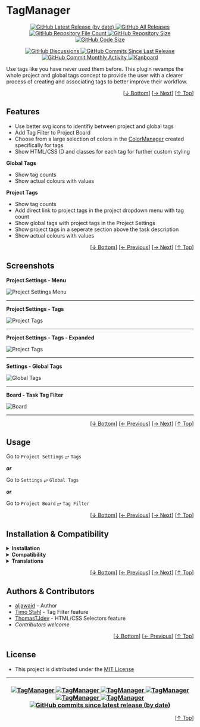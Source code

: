 <h1 name="readme-top">TagManager</h1>
<p align="center">
    <a href="https://github.com/aljawaid/TagManager/releases">
        <img src="https://img.shields.io/github/v/release/aljawaid/TagManager?style=for-the-badge&color=brightgreen" alt="GitHub Latest Release (by date)" title="GitHub Latest Release (by date)">
    </a>
    <a href="https://github.com/aljawaid/TagManager/releases">
        <img src="https://img.shields.io/github/downloads/aljawaid/TagManager/total?style=for-the-badge&color=orange" alt="GitHub All Releases" title="GitHub All Downloads">
    </a>
    <a href="https://github.com/aljawaid/TagManager/releases">
        <img src="https://img.shields.io/github/directory-file-count/aljawaid/TagManager?style=for-the-badge&color=orange" alt="GitHub Repository File Count" title="GitHub Repository File Count">
    </a>
    <a href="https://github.com/aljawaid/TagManager/releases">
        <img src="https://img.shields.io/github/repo-size/aljawaid/TagManager?style=for-the-badge&color=orange" alt="GitHub Repository Size" title="GitHub Repository Size">
    </a>
    <a href="https://github.com/aljawaid/TagManager/releases">
        <img src="https://img.shields.io/github/languages/code-size/aljawaid/TagManager?style=for-the-badge&color=orange" alt="GitHub Code Size" title="GitHub Code Size">
    </a>
</p>
<p align="center">
    <a href="https://github.com/aljawaid/TagManager/discussions">
        <img src="https://img.shields.io/github/discussions/aljawaid/TagManager?style=for-the-badge&color=blue" alt="GitHub Discussions" title="Read Discussions">
    </a>
    <a href="https://github.com/aljawaid/TagManager/compare">
        <img src="https://img.shields.io/github/commits-since/aljawaid/TagManager/latest?include_prereleases&style=for-the-badge&color=blue" alt="GitHub Commits Since Last Release" title="GitHub Commits Since Last Release">
    </a>
    <a href="https://github.com/aljawaid/TagManager/compare">
        <img src="https://img.shields.io/github/commit-activity/m/aljawaid/TagManager?style=for-the-badge&color=blue" alt="GitHub Commit Monthly Activity" title="GitHub Commit Monthly Activity">
    </a>
    <a href="https://github.com/kanboard/kanboard" title="Kanboard - Kanban Project Management Software">
        <img src="https://img.shields.io/badge/Plugin%20for-kanboard-D40000?style=for-the-badge&labelColor=000000" alt="Kanboard">
    </a>
</p>

Use tags like you have never used them before. This plugin revamps the whole project and global tags concept to provide the user with a clearer process of creating and associating tags to better improve their workflow.

<p align="right">[<a href="#readme-bottom">&#8595; Bottom</a>] [<a href="#screenshots">&#8594; Next</a>] [<a href="#readme-top">&#8593; Top</a>]</p>

## Features

- Use better svg icons to identifiy between project and global tags
- Add Tag Filter to Project Board
- Choose from a large selection of colors in the [ColorManager](https://github.com/aljawaid/ColorManager) created specifically for tags
- Show HTML/CSS ID and classes for each tag for further custom styling

**Global Tags**
- Show tag counts
- Show actual colours with values  

**Project Tags**
- Show tag counts
- Add direct link to project tags in the project dropdown menu with tag count
- Show global tags with project tags in the Project Settings
- Show project tags in a seperate section above the task description
- Show actual colours with values

<p align="right">[<a href="#readme-bottom">&#8595; Bottom</a>] [<a href="#features">&#8592; Previous</a>] [<a href="#usage">&#8594; Next</a>] [<a href="#readme-top">&#8593; Top</a>]</p>

## Screenshots

**Project Settings - Menu**  

![Project Settings Menu](../master/Screenshots/screenshot-project-settings-menu.png "Project Settings Menu")

---------
**Project Settings - Tags**  

![Project Tags](../master/Screenshots/screenshot-project-settings-tags-section.png "Project Tags Section")

---------
**Project Settings - Tags - Expanded**  

![Project Tags](../master/Screenshots/screenshot-project-settings-tags-section-expanded.png "Project Tags Section - Expanded")

---------
**Settings - Global Tags**  

![Global Tags](../master/Screenshots/screenshot-settings-global-tags.png "Global Tags Section")

---------
**Board - Task Tag Filter**  

![Board](../master/Screenshots/screenshot-task-tag-filter.png "Task Tag Filter")

---------

<p align="right">[<a href="#readme-bottom">&#8595; Bottom</a>] [<a href="#features">&#8592; Previous</a>] [<a href="#installation--compatibility">&#8594; Next</a>] [<a href="#readme-top">&#8593; Top</a>]</p>

## Usage

Go to `Project Settings` &#10562; `Tags`

**_or_**

Go to `Settings` &#10562; `Global Tags`

**_or_**

Go to `Project Board` &#10562; `Tag Filter`

<p align="right">[<a href="#readme-bottom">&#8595; Bottom</a>] [<a href="#screenshots">&#8592; Previous</a>] [<a href="#authors--contributors">&#8594; Next</a>] [<a href="#readme-top">&#8593; Top</a>]</p>

## Installation & Compatibility

<details>
    <summary><strong>Installation</strong></summary>

- Install via the **[Kanboard](https://github.com/kanboard/kanboard "Kanboard - Kanban Project Management Software") Plugin Directory** or see [INSTALL.md](../master/INSTALL.md)
- Read the full [**Changelog**](../master/changelog.md "See changes") to see the latest updates

</details>
<details>
    <summary><strong>Compatibility</strong></summary>

- Requires [Kanboard](https://github.com/kanboard/kanboard "Kanboard - Kanban Project Management Software") ≥`1.2.20`
- **Other Plugins & Action Plugins**
  - _No known issues_
  - Compatible with [ColorManager](https://github.com/aljawaid/ColorManager), [Glancer](https://github.com/aljawaid/Glancer)
  - Replaces [KanboardColorfulTags](https://github.com/ThomasTJdev/KanboardColorfulTags)
- **Core Files & Templates**
  - `02` Template override
  - _No database changes_

</details>
<details>
    <summary><strong>Translations</strong></summary>

- English (UK)
- _Starter template available_

</details>

<p align="right">[<a href="#readme-bottom">&#8595; Bottom</a>] [<a href="#usage">&#8592; Previous</a>] [<a href="#license">&#8594; Next</a>] [<a href="#readme-top">&#8593; Top</a>]</p>

## Authors & Contributors

- [aljawaid](https://github.com/aljawaid) - Author
- [Timo Stahl](https://github.com/TimoStahl/kanboard_plugin_taglist) - Tag Filter feature
- [ThomasTJdev](https://github.com/ThomasTJdev/KanboardColorfulTags) - HTML/CSS Selectors feature
- _Contributors welcome_

<p align="right">[<a href="#readme-bottom">&#8595; Bottom</a>] [<a href="#installation--compatibility">&#8592; Previous</a>] [<a href="#readme-top">&#8593; Top</a>]</p>

## License

- This project is distributed under the [MIT License](../master/LICENSE "Read The MIT license")

---

<h3 align="center">
    <a href="https://github.com/aljawaid/TagManager/stargazers" title="View Stargazers">
        <img src="https://img.shields.io/github/stars/aljawaid/TagManager?logo=github&style=flat-square" alt="TagManager">
    </a>
    <a href="https://github.com/aljawaid/TagManager/forks" title="See Forks">
        <img src="https://img.shields.io/github/forks/aljawaid/TagManager?logo=github&style=flat-square" alt="TagManager">
    </a>
    <a href="https://github.com/aljawaid/TagManager/blob/master/LICENSE" title="Read License">
        <img src="https://img.shields.io/github/license/aljawaid/TagManager?style=flat-square" alt="TagManager">
    </a>
    <a href="https://github.com/aljawaid/TagManager/issues" title="Open Issues">
        <img src="https://img.shields.io/github/issues-raw/aljawaid/TagManager?style=flat-square" alt="TagManager">
    </a>
    <a href="https://github.com/aljawaid/TagManager/issues?q=is%3Aissue+is%3Aclosed" title="Closed Issues">
        <img src="https://img.shields.io/github/issues-closed/aljawaid/TagManager?style=flat-square" alt="TagManager">
    </a>
    <a href="https://github.com/aljawaid/TagManager/discussions" title="Read Discussions">
        <img src="https://img.shields.io/github/discussions/aljawaid/TagManager?style=flat-square" alt="TagManager">
    </a>
    <a href="https://github.com/aljawaid/TagManager/compare/" title="Latest Commits">
        <img alt="GitHub commits since latest release (by date)" src="https://img.shields.io/github/commits-since/aljawaid/TagManager/latest?style=flat-square">
    </a>
</h3>
<a name="readme-bottom"></a>
<p align="right">[<a href="#readme-top">&#8593; Top</a>]</p>

